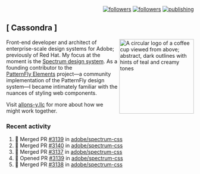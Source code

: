 <p align="right"><a rel="me" href="https://front-end.social/@castastrophe">
    <img alt="followers" title="Follow me on Mastodon" src="https://img.shields.io/mastodon/follow/109297102751309835?domain=https%3A%2F%2Ffront-end.social&label=Follow&logo=mastodon&logoColor=white&style=for-the-badge&labelColor=008080&color=006969"/></a>
  <a href="https://codepen.io/castastrophe/">
    <img alt="followers" title="Follow me on CodePen" src="https://img.shields.io/badge/23-1?color=640464&labelColor=7c007c&style=for-the-badge&logo=codepen&label=Follow"/></a>
<a href="https://castastrophe.medium.com/">
    <img alt="publishing" title="View articles on Medium" src="https://img.shields.io/badge/107-1?color=666&labelColor=444&label=subscribe&logo=medium&logoColor=white&style=for-the-badge"/></a>
</p>

## [&nbsp;Cassondra&nbsp;]

<img align="right" src="https://github-production-user-asset-6210df.s3.amazonaws.com/1840295/253016758-ba468774-1cd3-42c2-8f43-947b5eeb5edf.png" height="200" alt="A circular logo of a coffee cup viewed from above; abstract, dark outlines with hints of teal and creamy tones">

Front-end developer and architect of enterprise-scale design systems for Adobe; previously of Red Hat. My focus at the moment is the [Spectrum design system](https://github.com/adobe/spectrum-css). As a founding contributor to the [PatternFly&nbsp;Elements](https://github.com/patternfly/patternfly-elements) project&mdash;a community implementation of the PatternFly design system&mdash;I became intimately familiar with the nuances of styling web components.

Visit [allons-y.llc](http://allons-y.llc/) for more about how we might work together.

### Recent activity

<!--START_SECTION:activity-->
1. 🎉 Merged PR [#3139](https://github.com/adobe/spectrum-css/pull/3139) in [adobe/spectrum-css](https://github.com/adobe/spectrum-css)
2. 🎉 Merged PR [#3140](https://github.com/adobe/spectrum-css/pull/3140) in [adobe/spectrum-css](https://github.com/adobe/spectrum-css)
3. 🎉 Merged PR [#3137](https://github.com/adobe/spectrum-css/pull/3137) in [adobe/spectrum-css](https://github.com/adobe/spectrum-css)
4. 💪 Opened PR [#3139](https://github.com/adobe/spectrum-css/pull/3139) in [adobe/spectrum-css](https://github.com/adobe/spectrum-css)
5. 🎉 Merged PR [#3138](https://github.com/adobe/spectrum-css/pull/3138) in [adobe/spectrum-css](https://github.com/adobe/spectrum-css)
<!--END_SECTION:activity-->
